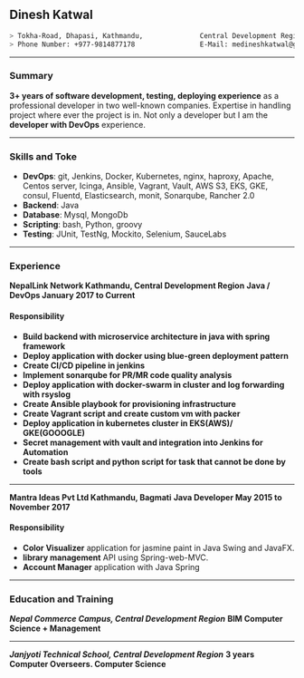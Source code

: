## Dinesh Katwal
```sh
> Tokha-Road, Dhapasi, Kathmandu,              Central Development Region 44600
> Phone Number: +977-9814877178                E-Mail: medineshkatwal@gmail.com
```
- - - 
### Summary
**3+ years of software development, testing, deploying experience** as a professional developer in two well-known companies. Expertise in handling project where ever the project is in. Not only a developer but I am the **developer with DevOps** experience.
- - -
### Skills and Toke
+ **DevOps**: git, Jenkins, Docker, Kubernetes, nginx, haproxy, Apache, Centos server, Icinga, Ansible, Vagrant, Vault, AWS S3, EKS, GKE, consul, Fluentd, Elasticsearch, monit, Sonarqube, Rancher 2.0
+ **Backend**: Java
+ **Database**: Mysql, MongoDb
+ **Scripting**: bash, Python, groovy
+ **Testing**: JUnit, TestNg, Mockito, Selenium, SauceLabs
- - -
### Experience
**NepalLink Network Kathmandu, Central Development Region**
**Java / DevOps January 2017 to Current**
#### Responsibility
+ **Build backend with microservice architecture in java with spring framework**
+ **Deploy application with docker using blue-green deployment pattern**
+ **Create CI/CD pipeline in jenkins**
+ **Implement sonarqube for PR/MR code quality analysis**
+ **Deploy application with docker-swarm in cluster and log forwarding with rsyslog**
+ **Create Ansible playbook for provisioning infrastructure**
+ **Create Vagrant script and create custom vm with packer**
+ **Deploy application in kubernetes cluster in EKS(AWS)/ GKE(GOOOGLE)**
+ **Secret management with vault and integration into Jenkins for Automation**
+ **Create bash script and python script for task that cannot be done by tools**
- - -
**Mantra Ideas Pvt Ltd Kathmandu, Bagmati**
**Java Developer May 2015 to November 2017**
#### Responsibility
+ **Color Visualizer** application for jasmine paint in Java Swing and JavaFX.
+ **library management** API using Spring-web-MVC.
+ **Account Manager** application with Java Spring
***
### Education and Training
***Nepal Commerce Campus, Central Development Region***
**BIM Computer Science + Management**
- - -
***Janjyoti Technical School, Central Development Region***
**3 years Computer Overseers. Computer Science**
